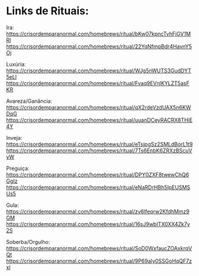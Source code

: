# Links de Rituais:
Ira:\
https://crisordemparanormal.com/homebrews/ritual/bKw07kpncTvhFjGV1MRI
https://crisordemparanormal.com/homebrews/ritual/22YqNfmpBdr4HavnY5Oj

Luxúria:\
https://crisordemparanormal.com/homebrews/ritual/WJg5nWUTS3GudDYT5eLl
https://crisordemparanormal.com/homebrews/ritual/Fvaq9EVnlKYLZT5asFKR

Avareza/Ganância:\
https://crisordemparanormal.com/homebrews/ritual/qX2rdeVzdUAX5n6KWDqG
https://crisordemparanormal.com/homebrews/ritual/uuanDCeyRACRX8THiE4Y

Inveja:\
https://crisordemparanormal.com/homebrews/ritual/eTsjpgSz2SMLdBorL1t9
https://crisordemparanormal.com/homebrews/ritual/7Ts6EnbK6ZRXzBScuVyW

Preguiça:\
https://crisordemparanormal.com/homebrews/ritual/DPY0ZXF8twewChQ6GgIz
https://crisordemparanormal.com/homebrews/ritual/eNaRDrHBh5IpEUSMSUs5

Gula:\
https://crisordemparanormal.com/homebrews/ritual/zy6lfeqrw2KfdhMmz9GM
https://crisordemparanormal.com/homebrews/ritual/16sJ9wbITX0XX4Zk7y2S

Soberba/Orgulho:\
https://crisordemparanormal.com/homebrews/ritual/SoD0WxfaucZOAxkrqVQt
https://crisordemparanormal.com/homebrews/ritual/9P69aIy0SSGoHqQF7zxl
